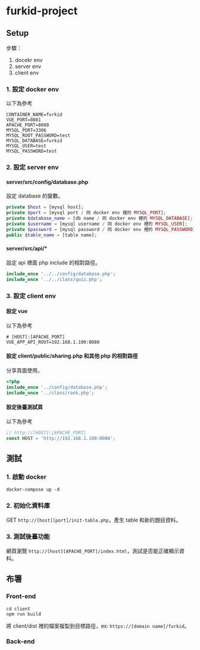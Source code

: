 # furkid-project

## Setup

步驟：

1. docekr env
2. server env
3. client env

### 1. 設定 docker env

以下為參考

```env
CONTAINER_NAME=furkid
VUE_PORT=8081
APACHE_PORT=8080
MYSQL_PORT=3306
MYSQL_ROOT_PASSWORD=test
MYSQL_DATABASE=furkid
MYSQL_USER=test
MYSQL_PASSWORD=test
```

### 2. 設定 server env

#### server/src/config/database.php

設定 database 的變數。

```php
private $host = [mysql host];
private $port = [mysql port / 同 docker env 裡的 MYSQL_PORT];
private $database_name = [db name / 同 docker env 裡的 MYSQL_DATABASE];
private $username = [mysql username / 同 docker env 裡的 MYSQL_USER];
private $password = [mysql password / 同 docker env 裡的 MYSQL_PASSWORD];
public $table_name = [table name];
```

#### server/src/api/\*

設定 api 裡面 php include 的相對路徑。

```php
include_once '../../config/database.php';
include_once '../../class/quiz.php';
```

### 3. 設定 client env

#### 設定 vue

以下為參考

```env
# [HOST]:[APACHE_PORT]
VUE_APP_API_ROOT=192.168.1.100:8080
```

#### 設定 client/public/sharing.php 和其他 php 的相對路徑

分享頁面使用。

```php
<?php
include_once '../config/database.php';
include_once '../class/rank.php';
```

#### 設定後臺測試頁

以下為參考

```js
// http://[HOST]:[APACHE_PORT]
const HOST = 'http://192.168.1.100:8080';
```

## 測試

### 1. 啟動 docker

```shell
docker-compose up -d
```

### 2. 初始化資料庫

GET `http://[host][port]/init-table.php`，產生 table 和新的題目資料。

### 3. 測試後臺功能

網頁瀏覽 `http://[host][APACHE_PORT]/index.html`，測試是否能正確顯示資料。

## 布署

### Front-end

```shell
cd client
npm run build
```

將 client/dist 裡的檔案複製到目標路徑，ex: `https://[domain name]/furkid`。

### Back-end
